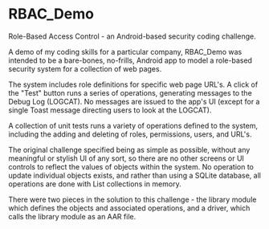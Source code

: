 # RBAC_Demo
 Role-Based Access Control - an Android-based security coding challenge.

A demo of my coding skills for a particular company, RBAC_Demo was intended to be a bare-bones, no-frills, Android app to model a role-based security system for a collection of web pages. 

The system includes role definitions for specific web page URL's. A click of the "Test" button runs a series of operations, generating messages to the Debug Log (LOGCAT). No messages are issued to the app's UI (except for a single Toast message directing users to look at the LOGCAT).

A collection of unit tests runs a variety of operations defined to the system, including the adding and deleting of roles, permissions, users, and URL's. 

The original challenge specified being as simple as possible, without any meaningful or stylish UI of any sort, so there are no other screens or UI controls to reflect the values of objects within the system. No operation to update individual objects exists, and rather than using a SQLite database, all operations are done with List collections in memory.

There were two pieces in the solution to this challenge - the library module which defines the objects and associated operations, and a driver, which calls the library module as an AAR file.
